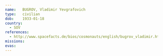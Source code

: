 ```yaml
---
name:	BUGROV, Vladimir Yevgrafovich
type:	civilian
dob:	1933-01-18
country:
  - SOV
references:
  - http://www.spacefacts.de/bios/cosmonauts/english/bugrov_vladimir.htm
missions:
evas:
---
```

